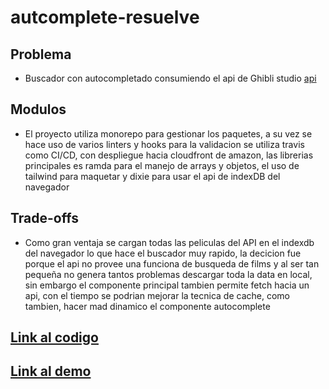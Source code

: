 # autcomplete-resuelve

## Problema
- Buscador con autocompletado consumiendo el api de Ghibli studio [api](https://ghibliapi.herokuapp.com/#section/Getting-Started)
## Modulos
- El proyecto utiliza monorepo para gestionar los paquetes, a su vez se hace uso de varios linters y hooks para la validacion
se utiliza travis como CI/CD, con despliegue hacia cloudfront de amazon, las librerias principales es ramda para el manejo de arrays y objetos,
el uso de tailwind para maquetar y dixie para usar el api de indexDB del navegador
## Trade-offs
-  Como gran ventaja se cargan todas las peliculas del API en el indexdb del navegador lo que hace el buscador muy rapido, la decicion
fue porque el api no provee una funciona de busqueda de films y al ser tan pequeña no genera tantos problemas descargar toda la data en local,
sin embargo el componente principal tambien permite fetch hacia un api, con el tiempo se podrian mejorar la tecnica de cache, como tambien,
hacer mad dinamico el componente autocomplete
## [ Link al codigo](https://github.com/johinsDev/autcomplete-resuelve/blob/master/packages/web/src/utils/useFilms.tsx)
## [ Link al demo](https:johinsdev.com)

